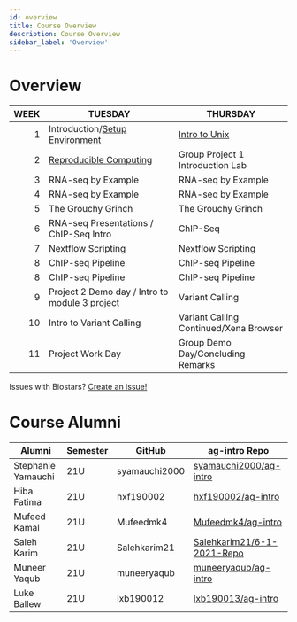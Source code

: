 ```yaml
---
id: overview
title: Course Overview
description: Course Overview
sidebar_label: 'Overview'
---
```


# Overview

| WEEK | TUESDAY                                                          | THURSDAY                                 |
| ---: | ---------------------------------------------------------------- | ---------------------------------------- |
|    1 | Introduction/[Setup Environment](./week_01/environment_setup.md) | [Intro to Unix](./week_01/intro_unix.md) |
|    2 | [Reproducible Computing](./week_02/intro.md)                     | Group Project 1 Introduction Lab         |
|    3 | RNA-seq by Example                                               | RNA-seq by Example                       |
|    4 | RNA-seq by Example                                               | RNA-seq by Example                       |
|    5 | The Grouchy Grinch                                               | The Grouchy Grinch                       |
|    6 | RNA-seq Presentations / ChIP-Seq Intro                           | ChIP-Seq                                 |
|    7 | Nextflow Scripting                                               | Nextflow Scripting                       |
|    8 | ChIP-seq Pipeline                                                | ChIP-seq Pipeline                        |
|    8 | ChIP-seq Pipeline                                                | ChIP-seq Pipeline                        |
|    9 | Project 2 Demo day / Intro to module 3 project                   | Variant Calling                          |
|   10 | Intro to Variant Calling                                         | Variant Calling Continued/Xena Browser   |
|   11 | Project Work Day                                                 | Group Demo Day/Concluding Remarks        |


Issues with Biostars? [Create an issue!](https://github.com/biostars/biostar-handbook/issues/new)

# Course Alumni

| Alumni             | Semester | GitHub        | ag-intro Repo                                                               |
| ------------------ | -------- | ------------- | --------------------------------------------------------------------------- |
| Stephanie Yamauchi | 21U      | syamauchi2000 | [syamauchi2000/ag-intro](https://github.com/syamauchi2000/ag-intro)         |
| Hiba Fatima        | 21U      | hxf190002     | [hxf190002/ag-intro](https://github.com/hxf190002/ag-intro)                 |
| Mufeed Kamal       | 21U      | Mufeedmk4     | [Mufeedmk4/ag-intro](https://github.com/Mufeedmk4/ag-intro)                 |
| Saleh Karim        | 21U      | Salehkarim21  | [Salehkarim21/6-1-2021-Repo](https://github.com/Salehkarim21/6-1-2021-Repo) |
| Muneer Yaqub       | 21U      | muneeryaqub   | [muneeryaqub/ag-intro](https://github.com/muneeryaqub/ag-intro)             |
| Luke Ballew        | 21U      | lxb190012     | [lxb190013/ag-intro](https://github.com/lxb190013/ag-intro)                 |
